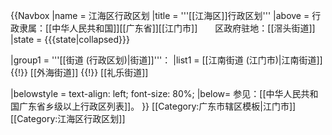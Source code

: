 {{Navbox
|name = 江海区行政区划
|title = '''[[江海区]]行政区划'''
|above = 行政隶属：[[中华人民共和国]][[广东省]][[江门市]]　　区政府驻地：[[滘头街道]]
|state = {{{state<includeonly>|collapsed</includeonly>}}}

|group1 = '''[[街道 (行政区划)|街道]]'''：
|list1 = [[江南街道 (江门市)|江南街道]] {{!}} [[外海街道]] {{!}} [[礼乐街道]]

|belowstyle = text-align: left; font-size: 80%;
|below= 参见：[[中华人民共和国广东省乡级以上行政区列表]]。
}}<noinclude> 
[[Category:广东市辖区模板|江门市]]
[[Category:江海区行政区划]]
</noinclude>